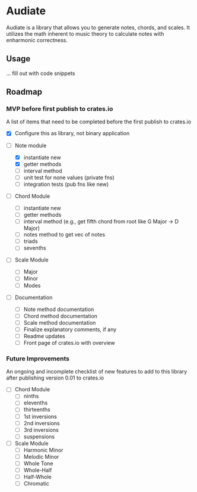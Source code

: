 # Audiate

Audiate is a library that allows you to generate notes, chords, and scales. It utilizes the math inherent to music theory to calculate notes with enharmonic correctness.

## Usage

... fill out with code snippets

## Roadmap

### MVP before first publish to crates.io

A list of items that need to be completed before the first publish to crates.io

- [x] Configure this as library, not binary application

- [ ] Note module
  - [x] instantiate new
  - [x] getter methods
  - [ ] interval method
  - [ ] unit test for none values (private fns)
  - [ ] integration tests (pub fns like new)

- [ ] Chord Module
  - [ ] instantiate new
  - [ ] getter methods
  - [ ] interval method (e.g., get fifth chord from root like G Major -> D Major)
  - [ ] notes method to get vec of notes
  - [ ] triads
  - [ ] sevenths

- [ ] Scale Module
  - [ ] Major
  - [ ] Minor
  - [ ] Modes

- [ ] Documentation
  - [ ] Note method documentation
  - [ ] Chord method documentation
  - [ ] Scale method documentation
  - [ ] Finalize explanatory comments, if any
  - [ ] Readme updates
  - [ ] Front page of crates.io with overview
 
### Future Improvements

An ongoing and incomplete checklist of new features to add to this library after publishing version 0.01 to crates.io 

- [ ] Chord Module
  - [ ] ninths
  - [ ] elevenths
  - [ ] thirteenths
  - [ ] 1st inversions
  - [ ] 2nd inversions
  - [ ] 3rd inversions
  - [ ] suspensions

- [ ] Scale Module
  - [ ] Harmonic Minor
  - [ ] Melodic Minor
  - [ ] Whole Tone
  - [ ] Whole-Half
  - [ ] Half-Whole
  - [ ] Chromatic
